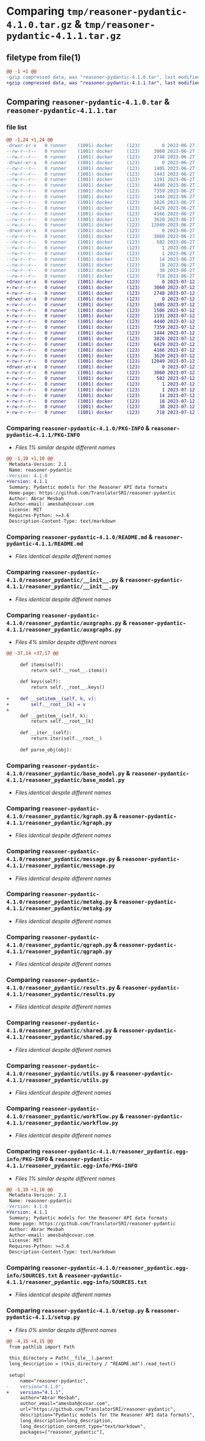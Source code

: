 # Comparing `tmp/reasoner-pydantic-4.1.0.tar.gz` & `tmp/reasoner-pydantic-4.1.1.tar.gz`

## filetype from file(1)

```diff
@@ -1 +1 @@
-gzip compressed data, was "reasoner-pydantic-4.1.0.tar", last modified: Tue Jun 27 17:32:28 2023, max compression
+gzip compressed data, was "reasoner-pydantic-4.1.1.tar", last modified: Wed Jul 12 19:28:31 2023, max compression
```

## Comparing `reasoner-pydantic-4.1.0.tar` & `reasoner-pydantic-4.1.1.tar`

### file list

```diff
@@ -1,24 +1,24 @@
-drwxr-xr-x   0 runner    (1001) docker     (123)        0 2023-06-27 17:32:28.879103 reasoner-pydantic-4.1.0/
--rw-r--r--   0 runner    (1001) docker     (123)     3060 2023-06-27 17:32:28.879103 reasoner-pydantic-4.1.0/PKG-INFO
--rw-r--r--   0 runner    (1001) docker     (123)     2748 2023-06-27 17:32:22.000000 reasoner-pydantic-4.1.0/README.md
-drwxr-xr-x   0 runner    (1001) docker     (123)        0 2023-06-27 17:32:28.879103 reasoner-pydantic-4.1.0/reasoner_pydantic/
--rw-r--r--   0 runner    (1001) docker     (123)     1405 2023-06-27 17:32:22.000000 reasoner-pydantic-4.1.0/reasoner_pydantic/__init__.py
--rw-r--r--   0 runner    (1001) docker     (123)     1443 2023-06-27 17:32:22.000000 reasoner-pydantic-4.1.0/reasoner_pydantic/auxgraphs.py
--rw-r--r--   0 runner    (1001) docker     (123)     1191 2023-06-27 17:32:22.000000 reasoner-pydantic-4.1.0/reasoner_pydantic/base_model.py
--rw-r--r--   0 runner    (1001) docker     (123)     4440 2023-06-27 17:32:22.000000 reasoner-pydantic-4.1.0/reasoner_pydantic/kgraph.py
--rw-r--r--   0 runner    (1001) docker     (123)     7359 2023-06-27 17:32:22.000000 reasoner-pydantic-4.1.0/reasoner_pydantic/message.py
--rw-r--r--   0 runner    (1001) docker     (123)     1444 2023-06-27 17:32:22.000000 reasoner-pydantic-4.1.0/reasoner_pydantic/metakg.py
--rw-r--r--   0 runner    (1001) docker     (123)     3826 2023-06-27 17:32:22.000000 reasoner-pydantic-4.1.0/reasoner_pydantic/qgraph.py
--rw-r--r--   0 runner    (1001) docker     (123)     6429 2023-06-27 17:32:22.000000 reasoner-pydantic-4.1.0/reasoner_pydantic/results.py
--rw-r--r--   0 runner    (1001) docker     (123)     4166 2023-06-27 17:32:22.000000 reasoner-pydantic-4.1.0/reasoner_pydantic/shared.py
--rw-r--r--   0 runner    (1001) docker     (123)     3620 2023-06-27 17:32:22.000000 reasoner-pydantic-4.1.0/reasoner_pydantic/utils.py
--rw-r--r--   0 runner    (1001) docker     (123)    12049 2023-06-27 17:32:22.000000 reasoner-pydantic-4.1.0/reasoner_pydantic/workflow.py
-drwxr-xr-x   0 runner    (1001) docker     (123)        0 2023-06-27 17:32:28.879103 reasoner-pydantic-4.1.0/reasoner_pydantic.egg-info/
--rw-r--r--   0 runner    (1001) docker     (123)     3060 2023-06-27 17:32:28.000000 reasoner-pydantic-4.1.0/reasoner_pydantic.egg-info/PKG-INFO
--rw-r--r--   0 runner    (1001) docker     (123)      582 2023-06-27 17:32:28.000000 reasoner-pydantic-4.1.0/reasoner_pydantic.egg-info/SOURCES.txt
--rw-r--r--   0 runner    (1001) docker     (123)        1 2023-06-27 17:32:28.000000 reasoner-pydantic-4.1.0/reasoner_pydantic.egg-info/dependency_links.txt
--rw-r--r--   0 runner    (1001) docker     (123)        1 2023-06-27 17:32:28.000000 reasoner-pydantic-4.1.0/reasoner_pydantic.egg-info/not-zip-safe
--rw-r--r--   0 runner    (1001) docker     (123)       14 2023-06-27 17:32:28.000000 reasoner-pydantic-4.1.0/reasoner_pydantic.egg-info/requires.txt
--rw-r--r--   0 runner    (1001) docker     (123)       18 2023-06-27 17:32:28.000000 reasoner-pydantic-4.1.0/reasoner_pydantic.egg-info/top_level.txt
--rw-r--r--   0 runner    (1001) docker     (123)       38 2023-06-27 17:32:28.879103 reasoner-pydantic-4.1.0/setup.cfg
--rw-r--r--   0 runner    (1001) docker     (123)      718 2023-06-27 17:32:22.000000 reasoner-pydantic-4.1.0/setup.py
+drwxr-xr-x   0 runner    (1001) docker     (123)        0 2023-07-12 19:28:31.846941 reasoner-pydantic-4.1.1/
+-rw-r--r--   0 runner    (1001) docker     (123)     3060 2023-07-12 19:28:31.846941 reasoner-pydantic-4.1.1/PKG-INFO
+-rw-r--r--   0 runner    (1001) docker     (123)     2748 2023-07-12 19:28:22.000000 reasoner-pydantic-4.1.1/README.md
+drwxr-xr-x   0 runner    (1001) docker     (123)        0 2023-07-12 19:28:31.846941 reasoner-pydantic-4.1.1/reasoner_pydantic/
+-rw-r--r--   0 runner    (1001) docker     (123)     1405 2023-07-12 19:28:22.000000 reasoner-pydantic-4.1.1/reasoner_pydantic/__init__.py
+-rw-r--r--   0 runner    (1001) docker     (123)     1506 2023-07-12 19:28:22.000000 reasoner-pydantic-4.1.1/reasoner_pydantic/auxgraphs.py
+-rw-r--r--   0 runner    (1001) docker     (123)     1191 2023-07-12 19:28:22.000000 reasoner-pydantic-4.1.1/reasoner_pydantic/base_model.py
+-rw-r--r--   0 runner    (1001) docker     (123)     4440 2023-07-12 19:28:22.000000 reasoner-pydantic-4.1.1/reasoner_pydantic/kgraph.py
+-rw-r--r--   0 runner    (1001) docker     (123)     7359 2023-07-12 19:28:22.000000 reasoner-pydantic-4.1.1/reasoner_pydantic/message.py
+-rw-r--r--   0 runner    (1001) docker     (123)     1444 2023-07-12 19:28:22.000000 reasoner-pydantic-4.1.1/reasoner_pydantic/metakg.py
+-rw-r--r--   0 runner    (1001) docker     (123)     3826 2023-07-12 19:28:22.000000 reasoner-pydantic-4.1.1/reasoner_pydantic/qgraph.py
+-rw-r--r--   0 runner    (1001) docker     (123)     6429 2023-07-12 19:28:22.000000 reasoner-pydantic-4.1.1/reasoner_pydantic/results.py
+-rw-r--r--   0 runner    (1001) docker     (123)     4166 2023-07-12 19:28:22.000000 reasoner-pydantic-4.1.1/reasoner_pydantic/shared.py
+-rw-r--r--   0 runner    (1001) docker     (123)     3620 2023-07-12 19:28:22.000000 reasoner-pydantic-4.1.1/reasoner_pydantic/utils.py
+-rw-r--r--   0 runner    (1001) docker     (123)    12049 2023-07-12 19:28:22.000000 reasoner-pydantic-4.1.1/reasoner_pydantic/workflow.py
+drwxr-xr-x   0 runner    (1001) docker     (123)        0 2023-07-12 19:28:31.846941 reasoner-pydantic-4.1.1/reasoner_pydantic.egg-info/
+-rw-r--r--   0 runner    (1001) docker     (123)     3060 2023-07-12 19:28:31.000000 reasoner-pydantic-4.1.1/reasoner_pydantic.egg-info/PKG-INFO
+-rw-r--r--   0 runner    (1001) docker     (123)      582 2023-07-12 19:28:31.000000 reasoner-pydantic-4.1.1/reasoner_pydantic.egg-info/SOURCES.txt
+-rw-r--r--   0 runner    (1001) docker     (123)        1 2023-07-12 19:28:31.000000 reasoner-pydantic-4.1.1/reasoner_pydantic.egg-info/dependency_links.txt
+-rw-r--r--   0 runner    (1001) docker     (123)        1 2023-07-12 19:28:31.000000 reasoner-pydantic-4.1.1/reasoner_pydantic.egg-info/not-zip-safe
+-rw-r--r--   0 runner    (1001) docker     (123)       14 2023-07-12 19:28:31.000000 reasoner-pydantic-4.1.1/reasoner_pydantic.egg-info/requires.txt
+-rw-r--r--   0 runner    (1001) docker     (123)       18 2023-07-12 19:28:31.000000 reasoner-pydantic-4.1.1/reasoner_pydantic.egg-info/top_level.txt
+-rw-r--r--   0 runner    (1001) docker     (123)       38 2023-07-12 19:28:31.846941 reasoner-pydantic-4.1.1/setup.cfg
+-rw-r--r--   0 runner    (1001) docker     (123)      718 2023-07-12 19:28:22.000000 reasoner-pydantic-4.1.1/setup.py
```

### Comparing `reasoner-pydantic-4.1.0/PKG-INFO` & `reasoner-pydantic-4.1.1/PKG-INFO`

 * *Files 1% similar despite different names*

```diff
@@ -1,10 +1,10 @@
 Metadata-Version: 2.1
 Name: reasoner-pydantic
-Version: 4.1.0
+Version: 4.1.1
 Summary: Pydantic models for the Reasoner API data formats
 Home-page: https://github.com/TranslatorSRI/reasoner-pydantic
 Author: Abrar Mesbah
 Author-email: amesbah@covar.com
 License: MIT
 Requires-Python: >=3.6
 Description-Content-Type: text/markdown
```

### Comparing `reasoner-pydantic-4.1.0/README.md` & `reasoner-pydantic-4.1.1/README.md`

 * *Files identical despite different names*

### Comparing `reasoner-pydantic-4.1.0/reasoner_pydantic/__init__.py` & `reasoner-pydantic-4.1.1/reasoner_pydantic/__init__.py`

 * *Files identical despite different names*

### Comparing `reasoner-pydantic-4.1.0/reasoner_pydantic/auxgraphs.py` & `reasoner-pydantic-4.1.1/reasoner_pydantic/auxgraphs.py`

 * *Files 4% similar despite different names*

```diff
@@ -37,14 +37,17 @@
 
     def items(self):
         return self.__root__.items()
 
     def keys(self):
         return self.__root__.keys()
 
+    def __setitem__(self, k, v):
+        self.__root__[k] = v
+
     def __getitem__(self, k):
         return self.__root__[k]
 
     def __iter__(self):
         return iter(self.__root__)
 
     def parse_obj(obj):
```

### Comparing `reasoner-pydantic-4.1.0/reasoner_pydantic/base_model.py` & `reasoner-pydantic-4.1.1/reasoner_pydantic/base_model.py`

 * *Files identical despite different names*

### Comparing `reasoner-pydantic-4.1.0/reasoner_pydantic/kgraph.py` & `reasoner-pydantic-4.1.1/reasoner_pydantic/kgraph.py`

 * *Files identical despite different names*

### Comparing `reasoner-pydantic-4.1.0/reasoner_pydantic/message.py` & `reasoner-pydantic-4.1.1/reasoner_pydantic/message.py`

 * *Files identical despite different names*

### Comparing `reasoner-pydantic-4.1.0/reasoner_pydantic/metakg.py` & `reasoner-pydantic-4.1.1/reasoner_pydantic/metakg.py`

 * *Files identical despite different names*

### Comparing `reasoner-pydantic-4.1.0/reasoner_pydantic/qgraph.py` & `reasoner-pydantic-4.1.1/reasoner_pydantic/qgraph.py`

 * *Files identical despite different names*

### Comparing `reasoner-pydantic-4.1.0/reasoner_pydantic/results.py` & `reasoner-pydantic-4.1.1/reasoner_pydantic/results.py`

 * *Files identical despite different names*

### Comparing `reasoner-pydantic-4.1.0/reasoner_pydantic/shared.py` & `reasoner-pydantic-4.1.1/reasoner_pydantic/shared.py`

 * *Files identical despite different names*

### Comparing `reasoner-pydantic-4.1.0/reasoner_pydantic/utils.py` & `reasoner-pydantic-4.1.1/reasoner_pydantic/utils.py`

 * *Files identical despite different names*

### Comparing `reasoner-pydantic-4.1.0/reasoner_pydantic/workflow.py` & `reasoner-pydantic-4.1.1/reasoner_pydantic/workflow.py`

 * *Files identical despite different names*

### Comparing `reasoner-pydantic-4.1.0/reasoner_pydantic.egg-info/PKG-INFO` & `reasoner-pydantic-4.1.1/reasoner_pydantic.egg-info/PKG-INFO`

 * *Files 1% similar despite different names*

```diff
@@ -1,10 +1,10 @@
 Metadata-Version: 2.1
 Name: reasoner-pydantic
-Version: 4.1.0
+Version: 4.1.1
 Summary: Pydantic models for the Reasoner API data formats
 Home-page: https://github.com/TranslatorSRI/reasoner-pydantic
 Author: Abrar Mesbah
 Author-email: amesbah@covar.com
 License: MIT
 Requires-Python: >=3.6
 Description-Content-Type: text/markdown
```

### Comparing `reasoner-pydantic-4.1.0/reasoner_pydantic.egg-info/SOURCES.txt` & `reasoner-pydantic-4.1.1/reasoner_pydantic.egg-info/SOURCES.txt`

 * *Files identical despite different names*

### Comparing `reasoner-pydantic-4.1.0/setup.py` & `reasoner-pydantic-4.1.1/setup.py`

 * *Files 0% similar despite different names*

```diff
@@ -4,15 +4,15 @@
 from pathlib import Path
 
 this_directory = Path(__file__).parent
 long_description = (this_directory / "README.md").read_text()
 
 setup(
     name="reasoner-pydantic",
-    version="4.1.0",
+    version="4.1.1",
     author="Abrar Mesbah",
     author_email="amesbah@covar.com",
     url="https://github.com/TranslatorSRI/reasoner-pydantic",
     description="Pydantic models for the Reasoner API data formats",
     long_description=long_description,
     long_description_content_type="text/markdown",
     packages=["reasoner_pydantic"],
```

